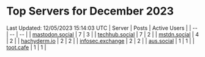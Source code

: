 # Top Servers for December 2023
Last Updated: 12/05/2023 15:14:03 UTC
| Server | Posts | Active Users |
| -- | -- | -- |
| [mastodon.social](https://mastodon.social/tags/PowerShell) | 7 | 3 |
| [techhub.social](https://techhub.social/tags/PowerShell) | 7 | 2 |
| [mstdn.social](https://mstdn.social/tags/PowerShell) | 4 | 2 |
| [hachyderm.io](https://hachyderm.io/tags/PowerShell) | 2 | 2 |
| [infosec.exchange](https://infosec.exchange/tags/PowerShell) | 2 | 2 |
| [aus.social](https://aus.social/tags/PowerShell) | 1 | 1 |
| [toot.cafe](https://toot.cafe/tags/PowerShell) | 1 | 1 |
